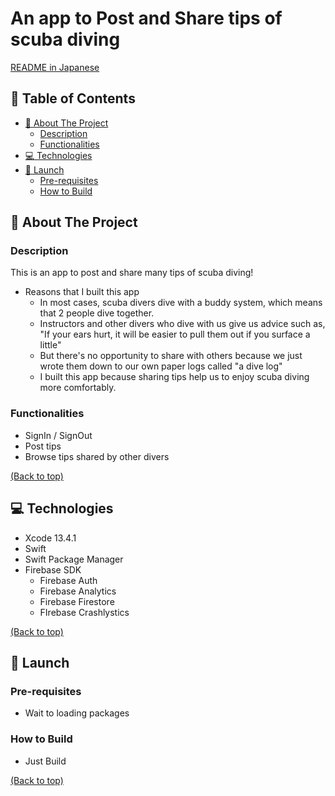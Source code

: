 # An app to Post and Share tips of scuba diving

[README in Japanese](./docs/ja/README.md)

<!-- TABLE OF CONTENTS -->

## 📌 Table of Contents

- [:book: About The Project](#book-about-the-project)
  - [Description](#description)
  - [Functionalities](#functionalities)
- [:computer: Technologies](#computer-technologies)
- [:hammer: Launch](#hammer-launch)
  - [Pre-requisites](#pre-requisites)
  - [How to Build](#how-to-build)

## :book: About The Project

### Description

This is an app to post and share many tips of scuba diving!

- Reasons that I built this app
  - In most cases, scuba divers dive with a buddy system, which means that 2 people dive together.
  - Instructors and other divers who dive with us give us advice such as, "If your ears hurt, it will be easier to pull them out if you surface a little"
  - But there's no opportunity to share with others because we just wrote them down to our own paper logs called "a dive log"
  - I built this app because sharing tips help us to enjoy scuba diving more comfortably.

### Functionalities

- SignIn / SignOut
- Post tips
- Browse tips shared by other divers

[(Back to top)](#-table-of-contents)

## :computer: Technologies

- Xcode 13.4.1
- Swift
- Swift Package Manager
- Firebase SDK
  - Firebase Auth
  - Firebase Analytics
  - Firebase Firestore
  - FIrebase Crashlystics

[(Back to top)](#-table-of-contents)

## :hammer: Launch

### Pre-requisites

- Wait to loading packages

### How to Build

- Just Build

[(Back to top)](#-table-of-contents)
